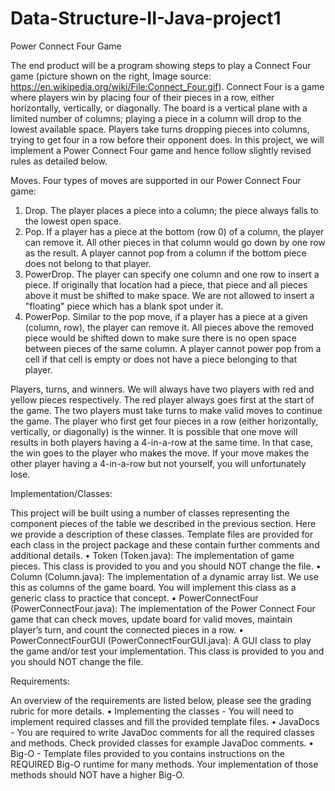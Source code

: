 # Data-Structure-II-Java-project1
Power Connect Four Game


The end product will be a program showing steps to play a Connect Four game (picture shown on the right, Image source:
https://en.wikipedia.org/wiki/File:Connect_Four.gif). Connect Four is a game where players win by placing four of their
pieces in a row, either horizontally, vertically, or diagonally. The board is a vertical plane with a limited number of
columns; playing a piece in a column will drop to the lowest available space. Players take turns dropping pieces into
columns, trying to get four in a row before their opponent does. In this project, we will implement a Power Connect Four
game and hence follow slightly revised rules as detailed below.


Moves. Four types of moves are supported in our Power Connect Four game:
1. Drop. The player places a piece into a column; the piece always falls to the lowest open space.
2. Pop. If a player has a piece at the bottom (row 0) of a column, the player can remove it. All other pieces in that
column would go down by one row as the result. A player cannot pop from a column if the bottom piece does not
belong to that player.
3. PowerDrop. The player can specify one column and one row to insert a piece. If originally that location had a
piece, that piece and all pieces above it must be shifted to make space. We are not allowed to insert a "floating"
piece which has a blank spot under it.
4. PowerPop. Similar to the pop move, if a player has a piece at a given (column, row), the player can remove it. All
pieces above the removed piece would be shifted down to make sure there is no open space between pieces of the
same column. A player cannot power pop from a cell if that cell is empty or does not have a piece belonging to
that player.


Players, turns, and winners. 
We will always have two players with red and yellow pieces respectively. The red player
always goes first at the start of the game. The two players must take turns to make valid moves to continue the game. The
player who first get four pieces in a row (either horizontally, vertically, or diagonally) is the winner. It is possible that one
move will results in both players having a 4-in-a-row at the same time. In that case, the win goes to the player who makes
the move. If your move makes the other player having a 4-in-a-row but not yourself, you will unfortunately lose.

Implementation/Classes:

This project will be built using a number of classes representing the component pieces of the table we described in the
previous section. Here we provide a description of these classes. Template files are provided for each class in the project
package and these contain further comments and additional details.
• Token (Token.java): The implementation of game pieces. This class is provided to you and you should NOT
change the file.
• Column (Column.java): The implementation of a dynamic array list. We use this as columns of the game board.
You will implement this class as a generic class to practice that concept.
• PowerConnectFour (PowerConnectFour.java): The implementation of the Power Connect Four game that can
check moves, update board for valid moves, maintain player’s turn, and count the connected pieces in a row.
• PowerConnectFourGUI (PowerConnectFourGUI.java): A GUI class to play the game and/or test your
implementation. This class is provided to you and you should NOT change the file.

Requirements:


An overview of the requirements are listed below, please see the grading rubric for more details.
• Implementing the classes - You will need to implement required classes and fill the provided template files.
• JavaDocs - You are required to write JavaDoc comments for all the required classes and methods. Check
provided classes for example JavaDoc comments.
• Big-O - Template files provided to you contains instructions on the REQUIRED Big-O runtime for many
methods. Your implementation of those methods should NOT have a higher Big-O.
